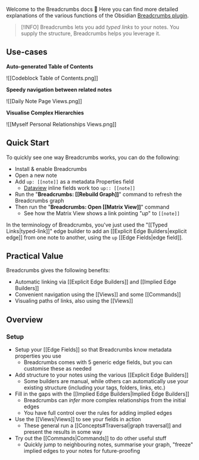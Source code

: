 Welcome to the Breadcrumbs docs 🍞 Here you can find more detailed explanations of the various functions of the Obsidian [Breadcrumbs plugin](https://github.com/SkepticMystic/breadcrumbs).

> [!INFO]
> Breadcrumbs lets you add _typed links_ to your notes. You supply the structure, Breadcrumbs helps you leverage it.

## Use-cases

**Auto-generated Table of Contents**

![[Codeblock Table of Contents.png]]

**Speedy navigation between related notes**

![[Daily Note Page Views.png]]

**Visualise Complex Hierarchies**

![[Myself Personal Relationships Views.png]]

## Quick Start

To quickly see one way Breadcrumbs works, you can do the following:

- Install & enable Breadcrumbs
- Open a new note
- Add `up: [[note]]` as a metadata Properties field
	- [Dataview](http://blacksmithgu.github.io/obsidian-dataview/) inline fields work too `up:: [[note]]`
- Run the "**Breadcrumbs: [[Rebuild Graph]]**" command to refresh the Breadcrumbs graph
- Then run the "**Breadcrumbs: Open [[Matrix View]]**" command
	- See how the Matrix View shows a link pointing "_up_" to `[[note]]`

In the terminology of Breadcrumbs, you've just used the "[[Typed Links|typed-link]]" edge builder to add an [[Explicit Edge Builders|explicit edge]] from one note to another, using the `up` [[Edge Fields|edge field]].

## Practical Value

Breadcrumbs gives the following benefits:

- Automatic linking via [[Explicit Edge Builders]] and [[Implied Edge Builders]]
- Convenient navigation using the [[Views]] and some [[Commands]]
- Visualing paths of links, also using the [[Views]]

## Overview

### Setup

- Setup your [[Edge Fields]] so that Breadcrumbs know metadata properties you use
	- Breadcrumbs comes with 5 generic edge fields, but you can customise these as needed
- Add structure to your notes using the various [[Explicit Edge Builders]]
	- Some builders are manual, while others can automatically use your existing structure (including your tags, folders, links, etc.)
- Fill in the gaps with the [[Implied Edge Builders|Implied Edge Builders]]
	- Breadcrumbs can _infer_ more complex relationships from the initial edges
	- You have full control over the rules for adding implied edges
- Use the [[Views|Views]] to see your fields in action
	- These general run a [[Concepts#Traversal|graph traversal]] and present the results in some way
- Try out the [[Commands|Commands]] to do other useful stuff
	- Quickly jump to neighbouring notes, summarise your graph, "freeze" implied edges to your notes for future-proofing
